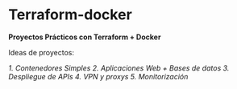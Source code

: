 # Terraform-docker
**Proyectos Prácticos con Terraform + Docker**

Ideas de proyectos:

_1. Contenedores Simples
2. Aplicaciones Web + Bases de datos
3. Despliegue de APIs
4. VPN y proxys
5. Monitorización_
